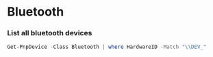 # Bluetooth

### List all bluetooth devices
```powershell
Get-PnpDevice -Class Bluetooth | where HardwareID -Match "\\DEV_"
```